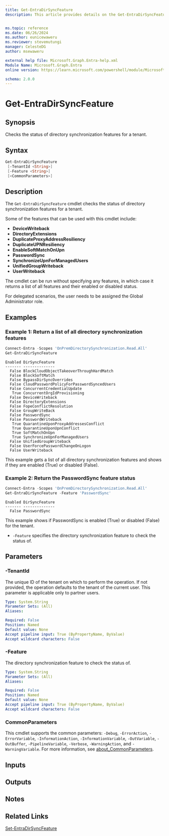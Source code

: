 ```yaml
---
title: Get-EntraDirSyncFeature
description: This article provides details on the Get-EntraDirSyncFeature command.


ms.topic: reference
ms.date: 06/26/2024
ms.author: eunicewaweru
ms.reviewer: stevemutungi
manager: CelesteDG
author: msewaweru

external help file: Microsoft.Graph.Entra-help.xml
Module Name: Microsoft.Graph.Entra
online version: https://learn.microsoft.com/powershell/module/Microsoft.Graph.Entra/Get-EntraDirSyncFeature

schema: 2.0.0
---
```


# Get-EntraDirSyncFeature

## Synopsis

Checks the status of directory synchronization features for a tenant.

## Syntax

```powershell
Get-EntraDirSyncFeature
 [-TenantId <String>]
 [-Feature <String>]
 [<CommonParameters>]
```

## Description

The `Get-EntraDirSyncFeature` cmdlet checks the status of directory synchronization features for a tenant.

Some of the features that can be used with this cmdlet include:

- **DeviceWriteback**
- **DirectoryExtensions**
- **DuplicateProxyAddressResiliency**
- **DuplicateUPNResiliency**
- **EnableSoftMatchOnUpn**
- **PasswordSync**
- **SynchronizeUpnForManagedUsers**
- **UnifiedGroupWriteback**
- **UserWriteback**

The cmdlet can be run without specifying any features, in which case it returns a list of all features and their enabled or disabled status.

For delegated scenarios, the user needs to be assigned the Global Administrator role.

## Examples

### Example 1: Return a list of all directory synchronization features

```powershell
Connect-Entra -Scopes 'OnPremDirectorySynchronization.Read.All'
Get-EntraDirSyncFeature
```

```Output
Enabled DirSyncFeature
------- --------------
  False BlockCloudObjectTakeoverThroughHardMatch
  False BlockSoftMatch
  False BypassDirSyncOverrides
  False CloudPasswordPolicyForPasswordSyncedUsers
  False ConcurrentCredentialUpdate
   True ConcurrentOrgIdProvisioning
  False DeviceWriteback
  False DirectoryExtensions
  False FopeConflictResolution
  False GroupWriteBack
  False PasswordSync
  False PasswordWriteback
   True QuarantineUponProxyAddressesConflict
   True QuarantineUponUpnConflict
   True SoftMatchOnUpn
   True SynchronizeUpnForManagedUsers
  False UnifiedGroupWriteback
  False UserForcePasswordChangeOnLogon
  False UserWriteback
```

This example gets a list of all directory synchronization features and shows if they are enabled (True) or disabled (False).

### Example 2: Return the PasswordSync feature status

```powershell
Connect-Entra -Scopes 'OnPremDirectorySynchronization.Read.All'
Get-EntraDirSyncFeature -Feature 'PasswordSync'
```

```Output
Enabled DirSyncFeature
------- --------------
  False PasswordSync
```

This example shows if PasswordSync is enabled (True) or disabled (False) for the tenant.

- `-Feature` specifies the directory synchronization feature to check the status of.

## Parameters

### -TenantId

The unique ID of the tenant on which to perform the operation. If not provided, the operation defaults to the tenant of the current user. This parameter is applicable only to partner users.

```yaml
Type: System.String
Parameter Sets: (All)
Aliases:

Required: False
Position: Named
Default value: None
Accept pipeline input: True (ByPropertyName, ByValue)
Accept wildcard characters: False
```

### -Feature

The directory synchronization feature to check the status of.

```yaml
Type: System.String
Parameter Sets: (All)
Aliases:

Required: False
Position: Named
Default value: None
Accept pipeline input: True (ByPropertyName, ByValue)
Accept wildcard characters: False
```

### CommonParameters

This cmdlet supports the common parameters: `-Debug`, `-ErrorAction`, `-ErrorVariable`, `-InformationAction`, `-InformationVariable`, `-OutVariable`, `-OutBuffer`, `-PipelineVariable`, `-Verbose`, `-WarningAction`, and `-WarningVariable`. For more information, see [about_CommonParameters](https://go.microsoft.com/fwlink/?LinkID=113216).

## Inputs

## Outputs

## Notes

## Related Links

[Set-EntraDirSyncFeature](Set-EntraDirSyncFeature.md)
